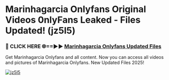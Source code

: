 # Marinhagarcia Onlyfans Original Videos 0nlyFans Leaked - Files Updated! (jz5l5)

<h3>🔴 CLICK HERE 🌐==►► <a href="https://tinyurl.com/2m67pmp6" rel="nofollow">Marinhagarcia Onlyfans Updated Files</a></h3>

Get Marinhagarcia Onlyfans and all content. Now you can access all videos and pictures of Marinhagarcia Onlyfans. New Updated Files 2025!

[![jz5l5](https://i.imgur.com/H4QAA4z.gif)](https://tinyurl.com/2m67pmp6)